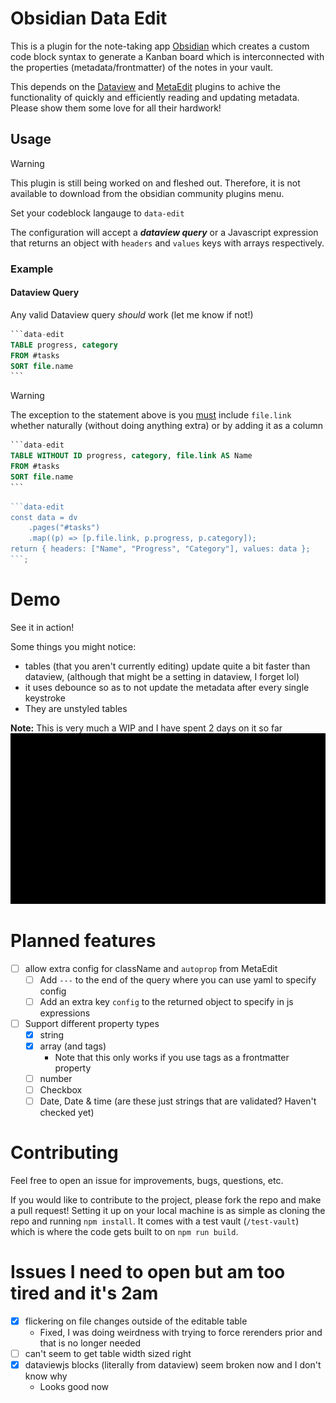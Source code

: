 # Obsidian Data Edit

This is a plugin for the note-taking app [Obsidian](https://obsidian.md/) which creates a custom code block syntax to generate a Kanban board which is interconnected with the properties (metadata/frontmatter) of the notes in your vault.

This depends on the [Dataview](https://github.com/blacksmithgu/obsidian-dataview/tree/master) and [MetaEdit](https://github.com/chhoumann/MetaEdit) plugins to achive the functionality of quickly and efficiently reading and updating metadata. Please show them some love for all their hardwork!

## Usage

> [!WARNING]
> This plugin is still being worked on and fleshed out. Therefore, it is not available to download from the obsidian community plugins menu.

Set your codeblock langauge to `data-edit`

The configuration will accept a **_dataview query_** or a Javascript expression that returns an object with `headers` and `values` keys with arrays respectively.

### Example

#### Dataview Query

Any valid Dataview query _should_ work (let me know if not!)

````sql
```data-edit
TABLE progress, category
FROM #tasks
SORT file.name
```
````

> [!WARNING]
> The exception to the statement above is you <u>must</u> include `file.link` whether naturally (without doing anything extra) or by adding it as a column

````sql
```data-edit
TABLE WITHOUT ID progress, category, file.link AS Name
FROM #tasks
SORT file.name
```
````

````js
```data-edit
const data = dv
	.pages("#tasks")
	.map((p) => [p.file.link, p.progress, p.category]);
return { headers: ["Name", "Progress", "Category"], values: data };
```;
````

# Demo

See it in action!

Some things you might notice:

-   tables (that you aren't currently editing) update quite a bit faster than dataview, (although that might be a setting in dataview, I forget lol)
-   it uses debounce so as to not update the metadata after every single keystroke
-   They are unstyled tables

**Note:** This is very much a WIP and I have spent 2 days on it so far
![demo](./demo-data-edit.gif)

# Planned features

-   [ ] allow extra config for className and `autoprop` from MetaEdit
    -   [ ] Add `---` to the end of the query where you can use yaml to specify config
    -   [ ] Add an extra key `config` to the returned object to specify in js expressions
-   [ ] Support different property types
    -   [x] string
    -   [x] array (and tags)
        -   Note that this only works if you use tags as a frontmatter property
    -   [ ] number
    -   [ ] Checkbox
    -   [ ] Date, Date & time (are these just strings that are validated? Haven't checked yet)

# Contributing

Feel free to open an issue for improvements, bugs, questions, etc.

If you would like to contribute to the project, please fork the repo and make a pull request! Setting it up on your local machine is as simple as cloning the repo and running `npm install`. It comes with a test vault (`/test-vault`) which is where the code gets built to on `npm run build`.

# Issues I need to open but am too tired and it's 2am

-   [x] flickering on file changes outside of the editable table
    -   Fixed, I was doing weirdness with trying to force rerenders prior and that is no longer needed
-   [ ] can't seem to get table width sized right
-   [x] dataviewjs blocks (literally from dataview) seem broken now and I don't know why
    -   Looks good now
